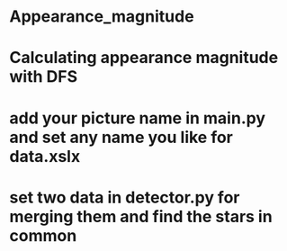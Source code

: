 # Appearance_magnitude
# Calculating appearance magnitude with DFS 
# add your picture name in main.py and set any name you like for data.xslx 
# set two data in detector.py for merging them and find the stars in common 
